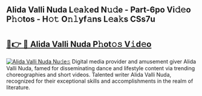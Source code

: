 ## Alida Valli Nuda L𝚎a𝚔ed N𝚞𝚍e - Part-6po Vi𝚍𝚎o P𝚑𝚘tos - H𝚘𝚝 O𝚗𝚕yf𝚊ns L𝚎a𝚔s CSs7u

# <h2><a href="http://kf6kev.oniu.top/?m=Alida+Valli+Nuda">🔗👉 🔴 Alida Valli Nuda P𝚑ot𝚘𝚜 V𝚒d𝚎o</a></h2>

[![Alida Valli Nuda Nu𝚍e𝚜](https://i.imgur.com/0qMVB7G.gif)](http://kf6kev.oniu.top/?m=Alida+Valli+Nuda)
Digital media provider and amusement giver Alida Valli Nuda, famed for disseminating dance and lifestyle content via trending choreographies and short videos. Talented writer Alida Valli Nuda, recognized for their exceptional skills and accomplishments in the realm of literature.  
